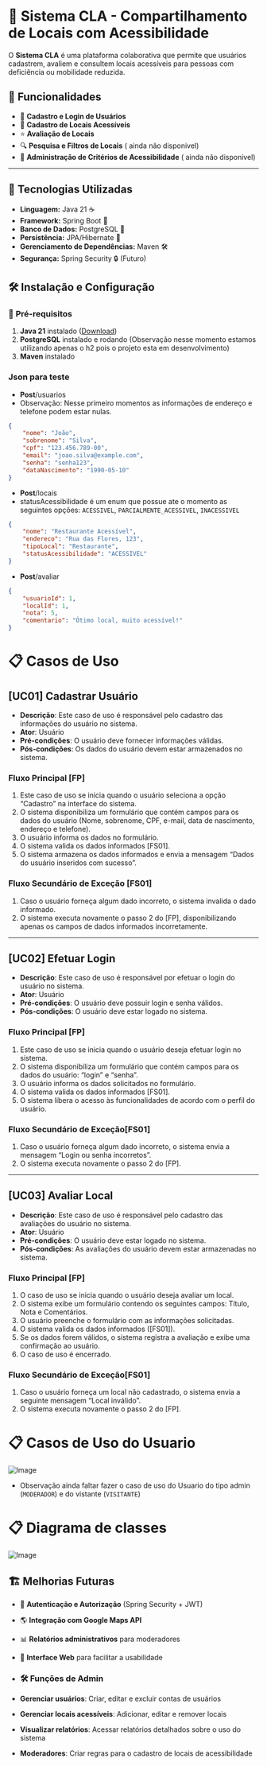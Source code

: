 # 📌 Sistema CLA - Compartilhamento de Locais com Acessibilidade

O **Sistema CLA** é uma plataforma colaborativa que permite que usuários cadastrem, avaliem e consultem locais acessíveis para pessoas com deficiência ou mobilidade reduzida.

## 📖 Funcionalidades
- 📌 **Cadastro e Login de Usuários**
- 🏢 **Cadastro de Locais Acessíveis**
- ⭐ **Avaliação de Locais**
- 🔍 **Pesquisa e Filtros de Locais** ( ainda não disponivel)
- 🔧 **Administração de Critérios de Acessibilidade** ( ainda não disponivel)

---

## 🚀 Tecnologias Utilizadas
- **Linguagem:** Java 21 ☕
- **Framework:** Spring Boot 🌱
- **Banco de Dados:** PostgreSQL 🐘
- **Persistência:** JPA/Hibernate 📄
- **Gerenciamento de Dependências:** Maven 🛠️
- **Segurança:** Spring Security 🔒 (Futuro)

## 🛠️ Instalação e Configuração

### 🔧 **Pré-requisitos**
1. **Java 21** instalado ([Download](https://jdk.java.net/21/))
2. **PostgreSQL** instalado e rodando (Observação nesse momento estamos utilizando apenas o h2 pois o projeto esta em desenvolvimento)
3. **Maven** instalado

### Json para teste

- **Post**/usuarios 
- Observação: Nesse primeiro momentos as informações de endereço e telefone podem estar nulas.
```json
{
	"nome": "João",
	"sobrenome": "Silva",
	"cpf": "123.456.789-00",
	"email": "joao.silva@example.com",
	"senha": "senha123",
	"dataNascimento": "1990-05-10"
}
```

- **Post**/locais 
- statusAcessibilidade é um enum que possue ate o momento as seguintes opções: `ACESSIVEL`, `PARCIALMENTE_ACESSIVEL`, `INACESSIVEL`
```json
{
	"nome": "Restaurante Acessível",
	"endereco": "Rua das Flores, 123",
	"tipoLocal": "Restaurante",
	"statusAcessibilidade": "ACESSIVEL"
}
```

- **Post**/avaliar
```json
{
	"usuarioId": 1,
	"localId": 1,
	"nota": 5,
	"comentario": "Ótimo local, muito acessível!"
}
```

# 📋 Casos de Uso

## [UC01] Cadastrar Usuário

- **Descrição**: Este caso de uso é responsável pelo cadastro das informações do usuário no sistema.
- **Ator**: Usuário
- **Pré-condições**: O usuário deve fornecer informações válidas.
- **Pós-condições**: Os dados do usuário devem estar armazenados no sistema.

### Fluxo Principal [FP]
1. Este caso de uso se inicia quando o usuário seleciona a opção “Cadastro” na interface do sistema.
2. O sistema disponibiliza um formulário que contém campos para os dados do usuário (Nome, sobrenome, CPF, e-mail, data de nascimento, endereço e telefone).
3. O usuário informa os dados no formulário.
4. O sistema valida os dados informados [FS01].
5. O sistema armazena os dados informados e envia a mensagem “Dados do usuário inseridos com sucesso”.

### Fluxo Secundário de Exceção [FS01]
1. Caso o usuário forneça algum dado incorreto, o sistema invalida o dado informado.
2. O sistema executa novamente o passo 2 do [FP], disponibilizando apenas os campos de dados informados incorretamente.

---

## [UC02] Efetuar Login

- **Descrição**: Este caso de uso é responsável por efetuar o login do usuário no sistema.
- **Ator**: Usuário
- **Pré-condições**: O usuário deve possuir login e senha válidos.
- **Pós-condições**: O usuário deve estar logado no sistema.

### Fluxo Principal [FP]
1. Este caso de uso se inicia quando o usuário deseja efetuar login no sistema.
2. O sistema disponibiliza um formulário que contém campos para os dados do usuário: “login” e “senha”.
3. O usuário informa os dados solicitados no formulário.
4. O sistema valida os dados informados [FS01].
5. O sistema libera o acesso às funcionalidades de acordo com o perfil do usuário.

### Fluxo Secundário de Exceção[FS01]
1. Caso o usuário forneça algum dado incorreto, o sistema envia a mensagem “Login ou senha incorretos”.
2. O sistema executa novamente o passo 2 do [FP].

---

## [UC03] Avaliar Local

- **Descrição**: Este caso de uso é responsável pelo cadastro das avaliações do usuário no sistema.
- **Ator**: Usuário
- **Pré-condições**: O usuário deve estar logado no sistema.
- **Pós-condições**: As avaliações do usuário devem estar armazenadas no sistema.

### Fluxo Principal [FP]
1. O caso de uso se inicia quando o usuário deseja avaliar um local.
2. O sistema exibe um formulário contendo os seguintes campos: Título, Nota e Comentários.
3. O usuário preenche o formulário com as informações solicitadas.
4. O sistema valida os dados informados ([FS01]).
5. Se os dados forem válidos, o sistema registra a avaliação e exibe uma confirmação ao usuário.
6. O caso de uso é encerrado.

### Fluxo Secundário de Exceção[FS01]
1. Caso o usuário forneça um local não cadastrado, o sistema envia a seguinte mensagem “Local inválido”.
2. O sistema executa novamente o passo 2 do [FP].


# 📋 Casos de Uso do Usuario

![Image](https://github.com/user-attachments/assets/e6ddacc0-45f0-4de3-a2fe-b75a3ba8f89d)
- Observação ainda faltar fazer o caso de uso do Usuario do tipo admin (`MODERADOR`) e do vistante (`VISITANTE`)


# 📋 Diagrama de classes

![Image](https://github.com/user-attachments/assets/86445c92-f54e-4c28-bd77-b61fd095dec5)

## 🏗️ Melhorias Futuras

- 🔐 **Autenticação e Autorização** (Spring Security + JWT)
- 🌎 **Integração com Google Maps API**
- 📊 **Relatórios administrativos** para moderadores
- 📱 **Interface Web** para facilitar a usabilidade
- ### 🛠️ Funções de Admin

- **Gerenciar usuários**: Criar, editar e excluir contas de usuários
- **Gerenciar locais acessíveis**: Adicionar, editar e remover locais
- **Visualizar relatórios**: Acessar relatórios detalhados sobre o uso do sistema
- **Moderadores**: Criar regras para o cadastro de locais de acessibilidade
